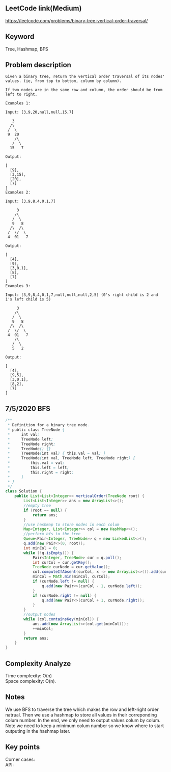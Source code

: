 ## LeetCode link(Medium)
https://leetcode.com/problems/binary-tree-vertical-order-traversal/

## Keyword
Tree, Hashmap, BFS

## Problem description
```
Given a binary tree, return the vertical order traversal of its nodes' values. (ie, from top to bottom, column by column).

If two nodes are in the same row and column, the order should be from left to right.

Examples 1:

Input: [3,9,20,null,null,15,7]

   3
  /\
 /  \
 9  20
    /\
   /  \
  15   7 

Output:

[
  [9],
  [3,15],
  [20],
  [7]
]
Examples 2:

Input: [3,9,8,4,0,1,7]

     3
    /\
   /  \
   9   8
  /\  /\
 /  \/  \
 4  01   7 

Output:

[
  [4],
  [9],
  [3,0,1],
  [8],
  [7]
]
Examples 3:

Input: [3,9,8,4,0,1,7,null,null,null,2,5] (0's right child is 2 and 1's left child is 5)

     3
    /\
   /  \
   9   8
  /\  /\
 /  \/  \
 4  01   7
    /\
   /  \
   5   2

Output:

[
  [4],
  [9,5],
  [3,0,1],
  [8,2],
  [7]
]
```
## 7/5/2020 BFS

```java
/**
 * Definition for a binary tree node.
 * public class TreeNode {
 *     int val;
 *     TreeNode left;
 *     TreeNode right;
 *     TreeNode() {}
 *     TreeNode(int val) { this.val = val; }
 *     TreeNode(int val, TreeNode left, TreeNode right) {
 *         this.val = val;
 *         this.left = left;
 *         this.right = right;
 *     }
 * }
 */
class Solution {
    public List<List<Integer>> verticalOrder(TreeNode root) {
        List<List<Integer>> ans = new ArrayList<>();
        //empty tree
        if (root == null) {
            return ans;
        }
        //use hashmap to store nodes in each colum
        Map<Integer, List<Integer>> col = new HashMap<>();
        //perform bfs to the tree
        Queue<Pair<Integer, TreeNode>> q = new LinkedList<>();
        q.add(new Pair<>(0, root));
        int minCol = 0;
        while (!q.isEmpty()) {
            Pair<Integer, TreeNode> cur = q.poll();
            int curCol = cur.getKey();
            TreeNode curNode = cur.getValue();
            col.computeIfAbsent(curCol, x -> new ArrayList<>()).add(curNode.val);
            minCol = Math.min(minCol, curCol);
            if (curNode.left != null) {
                q.add(new Pair<>(curCol - 1, curNode.left));
            }
            if (curNode.right != null) {
                q.add(new Pair<>(curCol + 1, curNode.right));
            }
        }
        //output nodes
        while (col.containsKey(minCol)) {
            ans.add(new ArrayList<>(col.get(minCol)));
            ++minCol;
        }
        return ans;
    }
}
```

## Complexity Analyze
Time complexity: O(n) \
Space complexity: O(n).

## Notes
We use BFS to traverse the tree which makes the row and left-right order natrual. Then we use a hashmap to store all values in their correponding colum number. In the end, we only need to output values colum by colum. Note we need to keep a minimum colum number so we know where to start outputing in the hashmap later.

## Key points
Corner cases: \
API: 